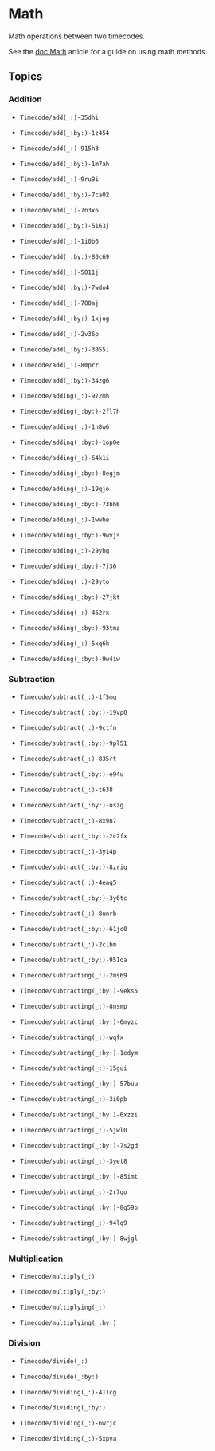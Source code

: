 # Math

Math operations between two timecodes.

See the <doc:Math> article for a guide on using math methods.

## Topics

### Addition

- ``Timecode/add(_:)-35dhi``
- ``Timecode/add(_:by:)-1z454``

- ``Timecode/add(_:)-915h3``
- ``Timecode/add(_:by:)-1m7ah``

- ``Timecode/add(_:)-9ru9i``
- ``Timecode/add(_:by:)-7ca02``

- ``Timecode/add(_:)-7n3x6``
- ``Timecode/add(_:by:)-5163j``

- ``Timecode/add(_:)-1i0b6``
- ``Timecode/add(_:by:)-80c69``

- ``Timecode/add(_:)-5011j``
- ``Timecode/add(_:by:)-7wdo4``

- ``Timecode/add(_:)-780aj``
- ``Timecode/add(_:by:)-1xjog``

- ``Timecode/add(_:)-2v36p``
- ``Timecode/add(_:by:)-3055l``

- ``Timecode/add(_:)-8mprr``
- ``Timecode/add(_:by:)-34zg6``

- ``Timecode/adding(_:)-972mh``
- ``Timecode/adding(_:by:)-2fl7h``

- ``Timecode/adding(_:)-1n8w6``
- ``Timecode/adding(_:by:)-1op0e`` 

- ``Timecode/adding(_:)-64k1i``
- ``Timecode/adding(_:by:)-8egjm``

- ``Timecode/adding(_:)-19qjo``
- ``Timecode/adding(_:by:)-73bh6``

- ``Timecode/adding(_:)-1wwhe``
- ``Timecode/adding(_:by:)-9wvjs``

- ``Timecode/adding(_:)-29yhq``
- ``Timecode/adding(_:by:)-7j36`` 

- ``Timecode/adding(_:)-29yto``
- ``Timecode/adding(_:by:)-27jkt``

- ``Timecode/adding(_:)-462rx``
- ``Timecode/adding(_:by:)-93tmz``

- ``Timecode/adding(_:)-5xq6h``
- ``Timecode/adding(_:by:)-9w4iw``

### Subtraction

- ``Timecode/subtract(_:)-1f5mq``
- ``Timecode/subtract(_:by:)-19vp0``

- ``Timecode/subtract(_:)-9ctfn``
- ``Timecode/subtract(_:by:)-9pl51``

- ``Timecode/subtract(_:)-835rt``
- ``Timecode/subtract(_:by:)-e94u``

- ``Timecode/subtract(_:)-t638``
- ``Timecode/subtract(_:by:)-uszg``

- ``Timecode/subtract(_:)-8x9n7``
- ``Timecode/subtract(_:by:)-2c2fx``

- ``Timecode/subtract(_:)-3y14p``
- ``Timecode/subtract(_:by:)-8zriq``

- ``Timecode/subtract(_:)-4eaq5``
- ``Timecode/subtract(_:by:)-3y6tc``

- ``Timecode/subtract(_:)-8unrb``
- ``Timecode/subtract(_:by:)-61jc0``

- ``Timecode/subtract(_:)-2clhm``
- ``Timecode/subtract(_:by:)-951oa``

- ``Timecode/subtracting(_:)-2ms69``
- ``Timecode/subtracting(_:by:)-9eks5``

- ``Timecode/subtracting(_:)-8nsmp``
- ``Timecode/subtracting(_:by:)-6myzc``

- ``Timecode/subtracting(_:)-wqfx``
- ``Timecode/subtracting(_:by:)-1edym``

- ``Timecode/subtracting(_:)-15gui``
- ``Timecode/subtracting(_:by:)-57buu``

- ``Timecode/subtracting(_:)-3i0pb``
- ``Timecode/subtracting(_:by:)-6xzzi``

- ``Timecode/subtracting(_:)-5jwl0``
- ``Timecode/subtracting(_:by:)-7s2gd``

- ``Timecode/subtracting(_:)-3yet8`` 
- ``Timecode/subtracting(_:by:)-85imt``

- ``Timecode/subtracting(_:)-2r7qo``
- ``Timecode/subtracting(_:by:)-8g59b``

- ``Timecode/subtracting(_:)-94lq9``
- ``Timecode/subtracting(_:by:)-8wjgl``

### Multiplication

- ``Timecode/multiply(_:)``
- ``Timecode/multiply(_:by:)``

- ``Timecode/multiplying(_:)``
- ``Timecode/multiplying(_:by:)``

### Division

- ``Timecode/divide(_:)``
- ``Timecode/divide(_:by:)``

- ``Timecode/dividing(_:)-411cg``
- ``Timecode/dividing(_:by:)``
- ``Timecode/dividing(_:)-6wrjc``
- ``Timecode/dividing(_:)-5xpva``
